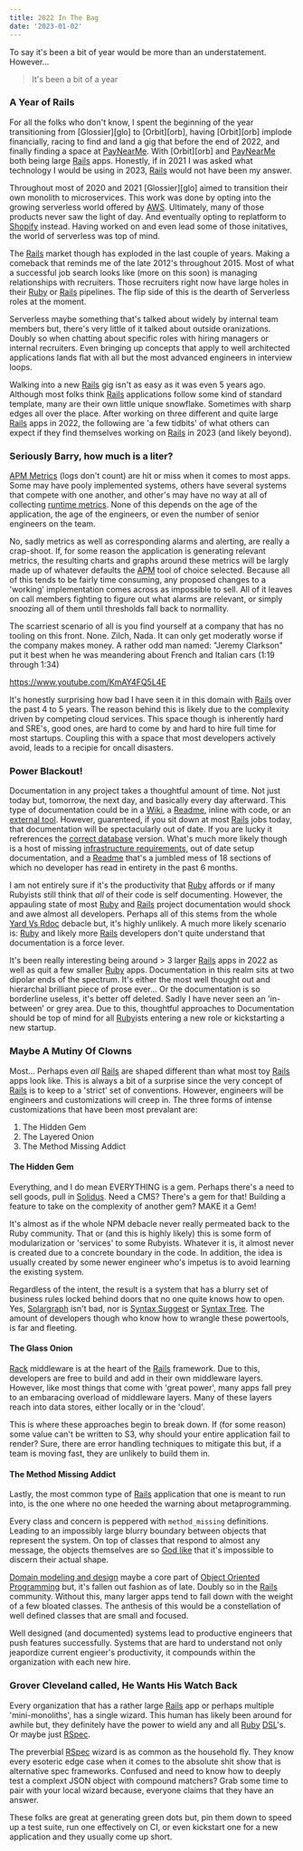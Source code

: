 ```yaml
---
title: 2022 In The Bag
date: '2023-01-02'
---
```


To say it's been a bit of year would be more than an understatement.
However...

> It's been a bit of a year

### A Year of Rails

For all the folks who don't know,
I spent the beginning of the year transitioning from [Glossier][glo] to [Orbit][orb],
having [Orbit][orb] implode financially,
racing to find and land a gig that before the end of 2022,
and finally finding a space at [PayNearMe][pnm].
With [Orbit][orb] and [PayNearMe][pnm] both being large [Rails][ror] apps.
Honestly, if in 2021 I was asked what technology I would be using in 2023,
[Rails][ror] would not have been my answer.

Throughout most of 2020 and 2021 [Glossier][glo] aimed to transition their own monolith to microservices.
This work was done by opting into the growing serverless world offered by [AWS][aws].
Ultimately, many of those products never saw the light of day.
And eventually opting to replatform to [Shopify][shp] instead.
Having worked on and even lead some of those initatives,
the world of serverless was top of mind.

The [Rails][ror] market though has exploded in the last couple of years.
Making a comeback that reminds me of the late 2012's throughout 2015.
Most of what a successful job search looks like (more on this soon)
is managing relationships with recruiters.
Those recruiters right now have large holes in their [Ruby][rb] or [Rails][ror] pipelines.
The flip side of this is the dearth of Serverless roles at the moment.

Serverless maybe something that's talked about widely by internal team members but,
there's very little of it talked about outside oranizations.
Doubly so when chatting about specific roles with hiring managers or internal recruiters.
Even bringing up concepts that apply to well architected applications lands flat with all but the most advanced engineers in interview loops.

Walking into a new [Rails][ror] gig isn't as easy as it was even 5 years ago.
Although most folks think [Rails][ror] applications follow some kind of standard template,
many are their own little unique snowflake.
Sometimes with sharp edges all over the place.
After working on three different and quite large [Rails][ror] apps in 2022,
the following are 'a few tidbits' of what others can expect if they find themselves working on [Rails][ror] in 2023 (and likely beyond).

### Seriously Barry, how much is a liter?

[APM Metrics][apm] (logs don't count) are hit or miss when it comes to most apps.
Some may have pooly implemented systems,
others have several systems that compete with one another,
and other's may have no way at all of collecting [runtime metrics][met].
None of this depends on the age of the application,
the age of the engineers,
or even the number of senior engineers on the team.

No, sadly metrics as well as corresponding alarms and alerting,
are really a crap-shoot.
If, for some reason the application is generating relevant metrics,
the resulting charts and graphs around these metrics will be largly
made up of whatever defaults the [APM][apm] tool of choice selected.
Because all of this tends to be fairly time consuming,
any proposed changes to a 'working' implementation comes across as impossible to sell.
All of it leaves on call members fighting to figure out what alarms are relevant,
or simply snoozing all of them until thresholds fall back to normallity.

The scarriest scenario of all is you find yourself at a company that has no tooling on this front.
None. Zilch, Nada.
It can only get moderatly worse if the company makes money.
A rather odd man named: "Jeremy Clarkson" put it best when he was meandering about French and Italian cars (1:19 through 1:34)

https://www.youtube.com/KmAY4FQ5L4E

It's honestly surprising how bad I have seen it in this domain with [Rails][ror] over the past 4 to 5 years.
The reason behind this is likely due to the complexity driven by competing cloud services.
This space though is inherently hard and SRE's,
good ones,
are hard to come by and hard to hire full time for most startups.
Coupling this with a space that most developers actively avoid,
leads to a recipie for oncall disasters.

### Power Blackout!

Documentation in any project takes a thoughtful amount of time.
Not just today but,
tomorrow, the next day, and basically every day afterward.
This type of documentation could be in a [Wiki][wik],
a [Readme][rdm],
inline with code,
or an [external tool][not].
However, guarenteed, if you sit down at most [Rails][ror] jobs today,
that documentation will be spectacularly out of date.
If you are lucky it refrerences the [correct database][dyn] version.
What's much more likely though is a host of missing [infrastructure requirements][drz],
out of date setup documentation,
and a [Readme][rdm] that's a jumbled mess of 18 sections of which no developer has read in entirety in the past 6 months.

I am not entirely sure if it's the productivity that [Ruby][rb] affords or 
if many Rubyists still think that _all_ of their code is self documenting.
However, the appauling state of most [Ruby][rb] and [Rails][ror]
project documentation would shock and awe almost all developers.
Perhaps all of this stems from the whole [Yard Vs Rdoc][doc] debacle but,
it's highly unlikely.
A much more likely scenario is:
[Ruby][rb] and likely more [Rails][ror] developers don't quite understand that documentation is a force lever.

It's been really interesting being around > 3 larger [Rails][ror] apps in 2022
as well as quit a few smaller [Ruby][rb] apps.
Documentation in this realm sits at two dipolar ends of the spectrum.
It's either the most well thought out and hierarchal brilliant piece of prose ever...
Or the documentation is so borderline useless, it's better off deleted.
Sadly I have never seen an 'in-between' or grey area.
Due to this,
thoughtful approaches to Documentation should be top of mind for
all [Ruby][rb]ists entering a new role or kickstarting a new startup.

### Maybe A Mutiny Of Clowns

Most... Perhaps even _all_ [Rails][ror] are shaped different than what most toy [Rails][ror] apps look like.
This is always a bit of a surprise since the very concept of [Rails][ror] is to keep to a 'strict' set of conventions.
However, engineers will be engineers and customizations will creep in.
The three forms of intense customizations that have been most prevalant are:

1. The Hidden Gem
2. The Layered Onion
3. The Method Missing Addict

#### The Hidden Gem

Everything, and I do mean EVERYTHING is a gem.
Perhaps there's a need to sell goods,
pull in [Solidus][sol].
Need a CMS?
There's a gem for that!
Building a feature to take on the complexity of another gem?
MAKE it a Gem!

It's almost as if the whole NPM debacle never really permeated back to the Ruby community.
That or (and this is highly likely) this is some form of modularization or 'services' to some Rubyists.
Whatever it is,
it almost never is created due to a concrete boundary in the code.
In addition, the idea is usually created by some newer engineer who's impetus is to avoid learning the existing system.

Regardless of the intent,
the result is a system that has a blurry set of business rules locked behind doors
that no one quite knows how to open.
Yes, [Solargraph][slr] isn't bad,
nor is [Syntax Suggest][ss] or [Syntax Tree][syt].
The amount of developers though who know how to wrangle these powertools,
is far and fleeting.

#### The Glass Onion

[Rack][rck] middleware is at the heart of the [Rails][ror] framework.
Due to this, developers are free to build and add in their own middleware layers.
However,
like most things that come with 'great power',
many apps fall prey to an embaracing overload of middleware layers.
Many of these layers reach into data stores,
either locally or in the 'cloud'.

This is where these approaches begin to break down.
If (for some reason) some value can't be written to S3,
why should your entire application fail to render?
Sure, there are error handling techniques to mitigate this but,
if a team is moving fast, they are unlikely to build them in.


#### The Method Missing Addict

Lastly, the most common type of [Rails][ror] application that one is meant to run into,
is the one where no one heeded the warning about metaprogramming.

Every class and concern is peppered with `method_missing` definitions.
Leading to an impossibly large blurry boundary between objects that represent the system.
On top of classes that respond to almost any message,
the objects themselves are so [God like][god] that
it's impossible to discern their actual shape.

[Domain modeling and design][ddd] maybe a core part of [Object Oriented Programming][oop]
but, it's fallen out fashion as of late.
Doubly so in the [Rails][ror] community.
Without this,
many larger apps tend to fall down with the weight of a few bloated classes.
The anthesis of this would be a constellation of well defined classes that are small and focused.

Well designed (and documented) systems lead to productive engineers that push features successfully.
Systems that are hard to understand not only jeapordize current engieer's productivity,
it compounds within the organization with each new hire.


### Grover Cleveland called, He Wants His Watch Back

Every organization that has a rather large [Rails][ror] app or perhaps multiple 'mini-monoliths',
has a single wizard.
This human has likely been around for awhile but,
they definitely have the power to wield any and all [Ruby][rb] [DSL][dsl]'s.
Or maybe just [RSpec][rsc].

The preverbial [RSpec][rsc] wizard is as common as the household fly.
They know every esoteric edge case when it comes to the absolute shit show that is alternative spec frameworks.
Confused and need to know how to deeply test a complext JSON object with compound matchers?
Grab some time to pair with your local wizard because,
everyone claims that they have an answer.

These folks are great at generating green dots but,
pin them down to speed up a test suite,
run one effectively on CI,
or even kickstart one for a new application
and they usually come up short.

[pnm]: https://home.paynearme.com
[ror]: https://rubyonrails.org
[aws]: https://aws.amazon.com
[shp]: https://www.shopify.com
[rb]: https://www.ruby-lang.org/en/
[met]: https://docs.datadoghq.com/tracing/metrics/runtime_metrics/
[apm]: https://en.wikipedia.org/wiki/Application_performance_management
[wik]: https://en.wikipedia.org/wiki/Gollum_(software)
[rdm]: https://tom.preston-werner.com/2010/08/23/readme-driven-development.html
[not]: https://www.notion.so
[dyn]: https://docs.aws.amazon.com/amazondynamodb/latest/developerguide/Introduction.html
[drz]: https://en.wikipedia.org/wiki/Drizzle_%28database_server%29
[doc]: https://stackoverflow.com/questions/3699706/yard-is-not-the-same-as-rdoc
[sol]: https://solidus.io
[slr]: https://solargraph.org
[ss]: https://github.com/ruby/syntax_suggest
[syt]: https://github.com/ruby-syntax-tree/syntax_tree
[rck]: https://github.com/rack/rack
[god]: https://en.wikipedia.org/wiki/God_object
[ddd]: https://en.wikipedia.org/wiki/Object-oriented_analysis_and_design
[oop]: https://en.wikipedia.org/wiki/Object-oriented_programming
[dsl]: https://en.wikipedia.org/wiki/Domain-specific_language
[rsc]: https://rspec.info
